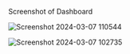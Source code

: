 Screenshot of Dashboard


![Screenshot 2024-03-07 110544](https://github.com/dineshmeher641/Pizza_Sales_Analysis/assets/120455824/746ef35e-8151-4ae9-a0c0-04652826b803)


![Screenshot 2024-03-07 102735](https://github.com/dineshmeher641/Pizza_Sales_Analysis/assets/120455824/8f61d571-7a77-4655-9642-7e7d4e761004)
